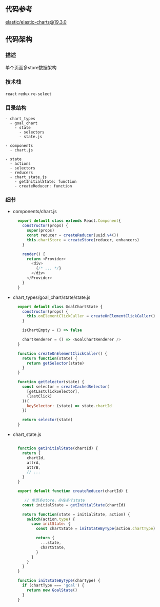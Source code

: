 ## 代码参考
[elastic/elastic-charts@19.3.0](https://github.com/elastic/elastic-charts)

## 代码架构

### 描述
单个页面多store数据架构


### 技术栈
`react` `redux` `re-select`



### 目录结构

```tree
- chart_types
  - goal_chart
    - state
      - selectors
      - state.js

- components
  - chart.js

- state
  - actions
  - selectors
  - reducers
  - chart_state.js
    - getInitialState: function
    - createReducer: function
```

### 细节
- components/chart.js
  ```javascript
    export default class extends React.Component{
      constructor(props) {
        super(props)
        const reducer = createReducer(uuid.v4())
        this.chartStore = createStore(reducer, enhancers)
      }

      render() {
        return <Provider>
          <div>
            {/* ... */}
          </div>
        </Provider>
      }
    }
  ```

- chart_types/goal_chart/state/state.js
  ```javascript
    export default class GoalChartState {
      constructor(props) {
        this.onElementClickCaller = createOnElementClickCaller()
      }

      isChartEmpty = () => false

      chartRenderer = () => <GoalChartRenderer />
    }

    function createOnElementClickCaller() {
      return function(state) {
        return getSelector(state)
      }
    }

    function getSelector(state) {
      const selector = createCachedSelector(
        [getLastClickSelector],
        (lastClick)
      )({
        keySelector: (state) => state.chartId
      })

      return selector(state)
    }
  ```

- chart_state.js
  ```javascript

    function getInitialState(chartId) {
      return {
        chartId,
        attrA,
        attrB,
        // ...
      }
    }

    export default function createReducer(chartId) {

       // 单页多store，存在多个state
      const initialState = getInitialState(chartId)

      return function(state = initialState, action) {
        switch(action.type) {
          case initState: {
            const chartState = initStateByType(action.chartType)

            return {
              ...state,
              chartState,
            }
          }
        }
      }
    }

    function initStateByType(charType) {
      if (chartType === 'goal') {
        return new GoalState()
      }
    }
  ```
